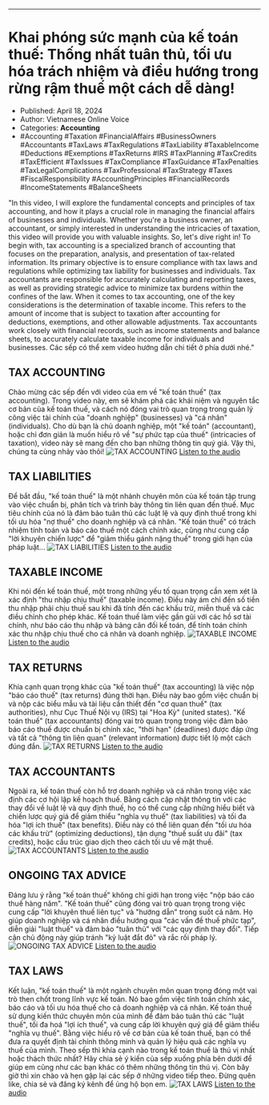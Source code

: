 
---

# Khai phóng sức mạnh của kế toán thuế: Thống nhất tuân thủ, tối ưu hóa trách nhiệm và điều hướng trong rừng rậm thuế một cách dễ dàng!

- Published: April 18, 2024
- Author: Vietnamese Online Voice
- Categories: **Accounting**
- #Accounting #Taxation #FinancialAffairs #BusinessOwners #Accountants #TaxLaws #TaxRegulations #TaxLiability #TaxableIncome #Deductions #Exemptions #TaxReturns #IRS #TaxPlanning #TaxCredits #TaxEfficient #TaxIssues #TaxCompliance #TaxGuidance #TaxPenalties #TaxLegalComplications #TaxProfessional #TaxStrategy #Taxes #FiscalResponsibility #AccountingPrinciples #FinancialRecords #IncomeStatements #BalanceSheets

"In this video, I will explore the fundamental concepts and principles of tax accounting, and how it plays a crucial role in managing the financial affairs of businesses and individuals. Whether you're a business owner, an accountant, or simply interested in understanding the intricacies of taxation, this video will provide you with valuable insights. So, let's dive right in! To begin with, tax accounting is a specialized branch of accounting that focuses on the preparation, analysis, and presentation of tax-related information. Its primary objective is to ensure compliance with tax laws and regulations while optimizing tax liability for businesses and individuals. Tax accountants are responsible for accurately calculating and reporting taxes, as well as providing strategic advice to minimize tax burdens within the confines of the law. When it comes to tax accounting, one of the key considerations is the determination of taxable income. This refers to the amount of income that is subject to taxation after accounting for deductions, exemptions, and other allowable adjustments. Tax accountants work closely with financial records, such as income statements and balance sheets, to accurately calculate taxable income for individuals and businesses. Các sếp có thể xem video hướng dẫn chi tiết ở phía dưới nhé."


## TAX ACCOUNTING

Chào mừng các sếp đến với video của em về "kế toán thuế" (tax accounting). Trong video này, em sẽ khám phá các khái niệm và nguyên tắc cơ bản của kế toán thuế, và cách nó đóng vai trò quan trọng trong quản lý công việc tài chính của "doanh nghiệp" (businesses) và "cá nhân" (individuals). Cho dù bạn là chủ doanh nghiệp, một "kế toán" (accountant), hoặc chỉ đơn giản là muốn hiểu rõ về "sự phức tạp của thuế" (intricacies of taxation), video này sẽ mang đến cho bạn những thông tin quý giá. Vậy thì, chúng ta cùng nhảy vào thôi!
![TAX ACCOUNTING](https://http-archiver-apis-production-80.schnworks.com/storage/images/transitions/2024-04-18/transition-37104292523-Montserrat-ExtraBold-283593.jpg)
[Listen to the audio](https://http-archiver-apis-production-80.schnworks.com/storage/audio/file-3160630507.mp3)



## TAX LIABILITIES

Để bắt đầu, "kế toán thuế" là một nhánh chuyên môn của kế toán tập trung vào việc chuẩn bị, phân tích và trình bày thông tin liên quan đến thuế. Mục tiêu chính của nó là đảm bảo tuân thủ các luật lệ và quy định thuế trong khi tối ưu hóa "nợ thuế" cho doanh nghiệp và cá nhân. "Kế toán thuế" có trách nhiệm tính toán và báo cáo thuế một cách chính xác, cũng như cung cấp "lời khuyên chiến lược" để "giảm thiểu gánh nặng thuế" trong giới hạn của pháp luật...
![TAX LIABILITIES](https://http-archiver-apis-production-80.schnworks.com/storage/images/transitions/2024-04-18/transition--12398462093-Montserrat-Bold-1A237E.jpg)
[Listen to the audio](https://http-archiver-apis-production-80.schnworks.com/storage/audio/file-8016101027.mp3)



## TAXABLE INCOME

Khi nói đến kế toán thuế, một trong những yếu tố quan trọng cần xem xét là xác định "thu nhập chịu thuế" (taxable income). Điều này ám chỉ đến số tiền thu nhập phải chịu thuế sau khi đã tính đến các khấu trừ, miễn thuế và các điều chỉnh cho phép khác. Kế toán thuế làm việc gần gũi với các hồ sơ tài chính, như báo cáo thu nhập và bảng cân đối kế toán, để tính toán chính xác thu nhập chịu thuế cho cá nhân và doanh nghiệp.
![TAXABLE INCOME](https://http-archiver-apis-production-80.schnworks.com/storage/images/transitions/2024-04-18/transition--57196707902-Montserrat-Medium-004895.jpg)
[Listen to the audio](https://http-archiver-apis-production-80.schnworks.com/storage/audio/file-1556687827.mp3)



## TAX RETURNS

Khía cạnh quan trọng khác của "kế toán thuế" (tax accounting) là việc nộp "báo cáo thuế" (tax returns) đúng thời hạn. Điều này bao gồm việc chuẩn bị và nộp các biểu mẫu và tài liệu cần thiết đến "cơ quan thuế" (tax authorities), như Cục Thuế Nội vụ (IRS) tại "Hoa Kỳ" (united states). "Kế toán thuế" (tax accountants) đóng vai trò quan trọng trong việc đảm bảo báo cáo thuế được chuẩn bị chính xác, "thời hạn" (deadlines) được đáp ứng và tất cả "thông tin liên quan" (relevant information) được tiết lộ một cách đúng đắn.
![TAX RETURNS](https://http-archiver-apis-production-80.schnworks.com/storage/images/transitions/2024-04-18/transition-41094645009-Montserrat-Bold-673AB7.jpg)
[Listen to the audio](https://http-archiver-apis-production-80.schnworks.com/storage/audio/file-63571255127.mp3)



## TAX ACCOUNTANTS

Ngoài ra, kế toán thuế còn hỗ trợ doanh nghiệp và cá nhân trong việc xác định các cơ hội lập kế hoạch thuế. Bằng cách cập nhật thông tin với các thay đổi về luật lệ và quy định thuế, họ có thể cung cấp những hiểu biết và chiến lược quý giá để giảm thiểu "nghĩa vụ thuế" (tax liabilities) và tối đa hóa "lợi ích thuế" (tax benefits). Điều này có thể liên quan đến "tối ưu hóa các khấu trừ" (optimizing deductions), tận dụng "thuế suất ưu đãi" (tax credits), hoặc cấu trúc giao dịch theo cách tối ưu về mặt thuế.
![TAX ACCOUNTANTS](https://http-archiver-apis-production-80.schnworks.com/storage/images/transitions/2024-04-18/transition-10887508063-Montserrat-Medium-283593.jpg)
[Listen to the audio](https://http-archiver-apis-production-80.schnworks.com/storage/audio/file-8172015822.mp3)



## ONGOING TAX ADVICE

Đáng lưu ý rằng "kế toán thuế" không chỉ giới hạn trong việc "nộp báo cáo thuế hàng năm". "Kế toán thuế" cũng đóng vai trò quan trọng trong việc cung cấp "lời khuyên thuế liên tục" và "hướng dẫn" trong suốt cả năm. Họ giúp doanh nghiệp và cá nhân điều hướng qua "các vấn đề thuế phức tạp", diễn giải "luật thuế" và đảm bảo "tuân thủ" với "các quy định thay đổi". Tiếp cận chủ động này giúp tránh "kỷ luật đắt đỏ" và rắc rối pháp lý.
![ONGOING TAX ADVICE](https://http-archiver-apis-production-80.schnworks.com/storage/images/transitions/2024-04-18/transition-12065424407-Montserrat-Black-7B1FA2.jpg)
[Listen to the audio](https://http-archiver-apis-production-80.schnworks.com/storage/audio/file-18801159905.mp3)



## TAX LAWS

Kết luận, "kế toán thuế" là một ngành chuyên môn quan trọng đóng một vai trò then chốt trong lĩnh vực kế toán. Nó bao gồm việc tính toán chính xác, báo cáo và tối ưu hóa thuế cho cả doanh nghiệp và cá nhân. Kế toán thuế sử dụng kiến thức chuyên môn của mình để đảm bảo tuân thủ các "luật thuế", tối đa hoá "lợi ích thuế", và cung cấp lời khuyên quý giá để giảm thiểu "nghĩa vụ thuế". Bằng việc hiểu rõ về cơ bản của kế toán thuế, bạn có thể đưa ra quyết định tài chính thông minh và quản lý hiệu quả các nghĩa vụ thuế của mình.
Theo sếp thì khía cạnh nào trong kế toán thuế là thú vị nhất hoặc thách thức nhất? Hãy chia sẻ ý kiến của sếp xuống phía bên dưới để giúp em cũng như các bạn khác có thêm những thông tin thú vị. Còn bây giờ thì xin chào và hẹn gặp lại các sếp ở những video tiếp theo. Đừng quên like, chia sẻ và đăng ký kênh để ủng hộ bọn em.
![TAX LAWS](https://http-archiver-apis-production-80.schnworks.com/storage/images/transitions/2024-04-18/transition--3472941962-Montserrat-Medium-7B1FA2.jpg)
[Listen to the audio](https://http-archiver-apis-production-80.schnworks.com/storage/audio/file-15800547148.mp3)

